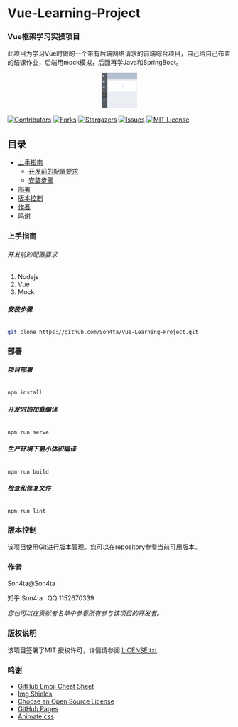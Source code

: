 

# Vue-Learning-Project

### Vue框架学习实操项目

此项目为学习Vue时做的一个带有后端网络请求的前端综合项目，自己给自己布置的结课作业，后端用mock模拟，后面再学Java和SpringBoot。

<p align="center">
  <a href="https://github.com/Son4ta/Picture-Processing-with-GUI/">
    <img src="demo.png" alt="Demo" width="80" height="80">
  </a>
</p>

[![Contributors][contributors-shield]][contributors-url]
[![Forks][forks-shield]][forks-url]
[![Stargazers][stars-shield]][stars-url]
[![Issues][issues-shield]][issues-url]
[![MIT License][license-shield]][license-url]




## 目录

- [上手指南](#上手指南)
  - [开发前的配置要求](#开发前的配置要求)
  - [安装步骤](#安装步骤)
- [部署](#部署)
- [版本控制](#版本控制)
- [作者](#作者)
- [鸣谢](#鸣谢)



### 上手指南

###### 开发前的配置要求

1. Nodejs
2. Vue
3. Mock

###### **安装步骤**

```sh
git clone https://github.com/Son4ta/Vue-Learning-Project.git
```



### 部署

###### **项目部署**

```sh
npm install
```

###### **开发时热加载编译**

```python
npm run serve
```

###### **生产环境下最小体积编译**

```
npm run build
```

###### **检查和修复文件**

```
npm run lint
```

### 版本控制

该项目使用Git进行版本管理。您可以在repository参看当前可用版本。

### 作者

Son4ta@Son4ta

知乎:Son4ta&ensp; QQ:1152670339

 *您也可以在贡献者名单中参看所有参与该项目的开发者。*



### 版权说明

该项目签署了MIT 授权许可，详情请参阅 [LICENSE.txt](https://github.com/Son4ta/Vue-Learning-Project/blob/master/LICENSE.txt)



### 鸣谢


- [GitHub Emoji Cheat Sheet](https://www.webpagefx.com/tools/emoji-cheat-sheet)
- [Img Shields](https://shields.io)
- [Choose an Open Source License](https://choosealicense.com)
- [GitHub Pages](https://pages.github.com)
- [Animate.css](https://daneden.github.io/animate.css)

<!-- links -->

[your-project-path]:Son4ta/Vue-Learning-Project
[contributors-shield]: https://img.shields.io/github/contributors/Son4ta/Vue-Learning-Project.svg?style=flat-square
[contributors-url]: https://github.com/Son4ta/Vue-Learning-Project/graphs/contributors
[forks-shield]: https://img.shields.io/github/forks/Son4ta/Vue-Learning-Project.svg?style=flat-square
[forks-url]: https://github.com/Son4ta/Vue-Learning-Project/network/members
[stars-shield]: https://img.shields.io/github/stars/Son4ta/Vue-Learning-Project.svg?style=flat-square
[stars-url]: https://github.com/Son4ta/Vue-Learning-Project/stargazers
[issues-shield]: https://img.shields.io/github/issues/Son4ta/Vue-Learning-Project.svg?style=flat-square
[issues-url]: https://img.shields.io/github/issues/Son4ta/Vue-Learning-Project.svg
[license-shield]: https://img.shields.io/github/license/Son4ta/Vue-Learning-Project.svg?style=flat-square
[license-url]: https://github.com/Son4ta/Vue-Learning-Project/blob/master/LICENSE.txt



